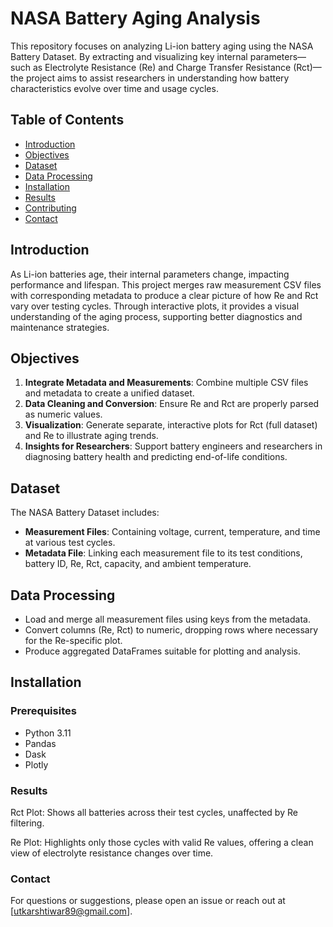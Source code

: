 # NASA Battery Aging Analysis

This repository focuses on analyzing Li-ion battery aging using the NASA Battery Dataset. By extracting and visualizing key internal parameters—such as Electrolyte Resistance (Re) and Charge Transfer Resistance (Rct)—the project aims to assist researchers in understanding how battery characteristics evolve over time and usage cycles.

## Table of Contents

- [Introduction](#introduction)
- [Objectives](#objectives)
- [Dataset](#dataset)
- [Data Processing](#data-processing)
- [Installation](#installation)
- [Results](#results)
- [Contributing](#contributing)
- [Contact](#contact)

## Introduction

As Li-ion batteries age, their internal parameters change, impacting performance and lifespan. This project merges raw measurement CSV files with corresponding metadata to produce a clear picture of how Re and Rct vary over testing cycles. Through interactive plots, it provides a visual understanding of the aging process, supporting better diagnostics and maintenance strategies.

## Objectives

1. **Integrate Metadata and Measurements**: Combine multiple CSV files and metadata to create a unified dataset.
2. **Data Cleaning and Conversion**: Ensure Re and Rct are properly parsed as numeric values.
3. **Visualization**: Generate separate, interactive plots for Rct (full dataset) and Re  to illustrate aging trends.
4. **Insights for Researchers**: Support battery engineers and researchers in diagnosing battery health and predicting end-of-life conditions.

## Dataset

The NASA Battery Dataset includes:
- **Measurement Files**: Containing voltage, current, temperature, and time at various test cycles.
- **Metadata File**: Linking each measurement file to its test conditions, battery ID, Re, Rct, capacity, and ambient temperature.

## Data Processing

- Load and merge all measurement files using keys from the metadata.
- Convert columns (Re, Rct) to numeric, dropping rows where necessary for the Re-specific plot.
- Produce aggregated DataFrames suitable for plotting and analysis.

## Installation

### Prerequisites

- Python 3.11
- Pandas
- Dask
- Plotly

### Results
Rct Plot: Shows all batteries across their test cycles, unaffected by Re filtering.

Re Plot: Highlights only those cycles with valid Re values, offering a clean view of electrolyte resistance changes over time.

### Contact
For questions or suggestions, please open an issue or reach out at [utkarshtiwar89@gmail.com].
